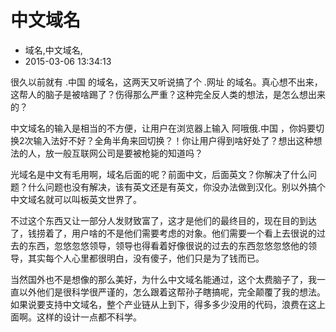 # 中文域名
- 域名,中文域名,
- 2015-03-06 13:34:13


很久以前就有 .中国 的域名，这两天又听说搞了个 .网址 的域名。真心想不出来，这帮人的脑子是被啥踢了？伤得那么严重？这种完全反人类的想法，是怎么想出来的？


中文域名的输入是相当的不方便，让用户在浏览器上输入 阿哦俄.中国 ，你妈要切换2次输入法好不好？全角半角来回切换？！你让用户得到啥好处了？想出这种想法的人，放一般互联网公司是要被枪毙的知道吗？

光域名是中文有毛用啊，域名后面的呢？前面中文，后面英文？你解决了什么问题？什么问题也没有解决，该有英文还是有英文，你没办法做到汉化。别以外搞个中文域名就可以叫板英文世界了。

不过这个东西又让一部分人发财致富了，这才是他们的最终目的，现在目的到达了，钱捞着了，用户啥的不是他们需要考虑的对象。他们需要一个看上去很说的过去的东西，忽悠忽悠领导，领导也得看着好像很说的过去的东西忽悠忽悠他的领导，其实每个人心里都很明白，没有傻子，他们只是为了钱而已。

当然国外也不是想像的那么美好，为什么中文域名能通过，这个太费脑子了，我一直以外他们是很科学很严谨的，怎么跟着这帮孙子瞎搞呢，完全颠覆了我的想法。如果说要支持中文域名，整个产业链从上到下，得多多少没用的代码，浪费在这上面啊。这样的设计一点都不科学。
